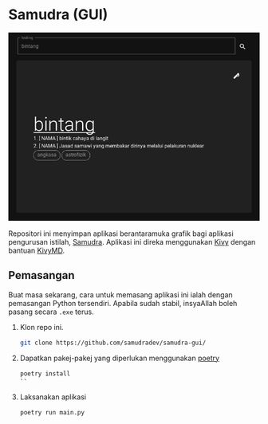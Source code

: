# Samudra (GUI)

![](./docs/imgs/ui-bintang.png)

Repositori ini menyimpan aplikasi berantaramuka grafik bagi aplikasi pengurusan istilah, [Samudra](https://github.com/samudradev/samudra).
Aplikasi ini direka menggunakan [Kivy](https://kivy.org/) dengan bantuan [KivyMD](https://kivymd.readthedocs.io/en/1.1.1/).

## Pemasangan

Buat masa sekarang, cara untuk memasang aplikasi ini ialah dengan pemasangan Python tersendiri.
Apabila sudah stabil, insyaAllah boleh pasang secara `.exe` terus.

1. Klon repo ini.
    ```bash
    git clone https://github.com/samudradev/samudra-gui/
    ```

2. Dapatkan pakej-pakej yang diperlukan menggunakan [poetry](https://python-poetry.org/)
    ```bash
    poetry install
    ``

3. Laksanakan aplikasi
    ```bash
    poetry run main.py
    ```
